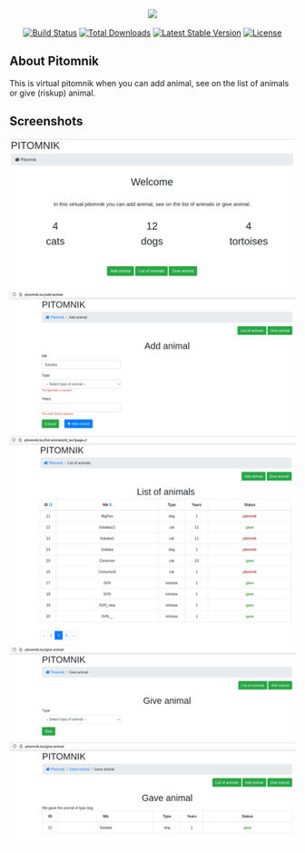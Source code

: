 <p align="center"><a href="https://laravel.com" target="_blank"><img src="https://raw.githubusercontent.com/laravel/art/master/logo-lockup/5%20SVG/2%20CMYK/1%20Full%20Color/laravel-logolockup-cmyk-red.svg" width="400"></a></p>

<p align="center">
<a href="https://travis-ci.org/laravel/framework"><img src="https://travis-ci.org/laravel/framework.svg" alt="Build Status"></a>
<a href="https://packagist.org/packages/laravel/framework"><img src="https://img.shields.io/packagist/dt/laravel/framework" alt="Total Downloads"></a>
<a href="https://packagist.org/packages/laravel/framework"><img src="https://img.shields.io/packagist/v/laravel/framework" alt="Latest Stable Version"></a>
<a href="https://packagist.org/packages/laravel/framework"><img src="https://img.shields.io/packagist/l/laravel/framework" alt="License"></a>
</p>

## About Pitomnik 

This is virtual pitomnik when you can add animal, see on the list of animals or give (riskup) animal.

## Screenshots

<img src="https://github.com/makklays/pitomnik/blob/main/public/img/pi1.png" alt="pi1" />
<img src="https://github.com/makklays/pitomnik/blob/main/public/img/pi2.png" alt="pi2" />
<img src="https://github.com/makklays/pitomnik/blob/main/public/img/pi3.png" alt="pi3" />
<img src="https://github.com/makklays/pitomnik/blob/main/public/img/pi4.png" alt="pi4" />
<img src="https://github.com/makklays/pitomnik/blob/main/public/img/pi5.png" alt="pi5" />

